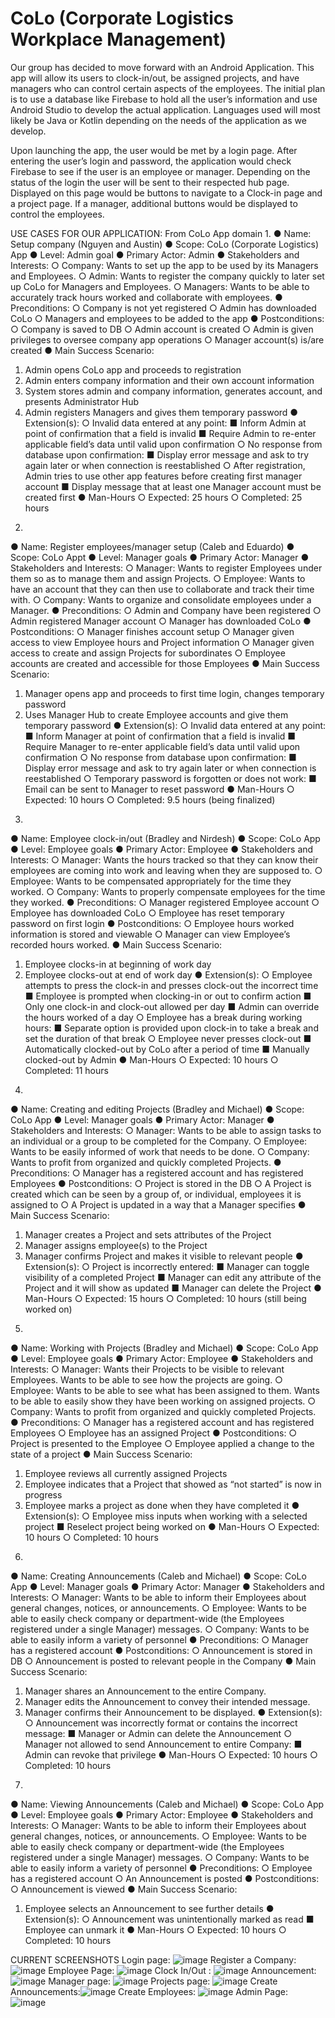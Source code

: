 # CoLo (Corporate Logistics Workplace Management)
Our group has decided to move forward with an Android Application. This app will allow its users to clock-in/out, be assigned projects, and have managers who can control certain aspects of the employees. The initial plan is to use a database like Firebase to hold all the user’s information and use Android Studio to develop the actual application. Languages used will most likely be Java or Kotlin depending on the needs of the application as we develop. 

Upon launching the app, the user would be met by a login page. After entering the user’s login and password, the application would check Firebase to see if the user is an employee or manager. Depending on the status of the login the user will be sent to their respected hub page. Displayed on this page would be buttons to navigate to a Clock-in page and a project page. If a manager, additional buttons would be displayed to control the employees. 


USE CASES FOR OUR APPLICATION:
From CoLo App domain
1.
● Name: Setup company (Nguyen and Austin)
● Scope: CoLo (Corporate Logistics) App
● Level: Admin goal
● Primary Actor: Admin
● Stakeholders and Interests:
○ Company: Wants to set up the app to be used by its Managers and Employees.
○ Admin: Wants to register the company quickly to later set up CoLo for Managers
and Employees.
○ Managers: Wants to be able to accurately track hours worked and collaborate
with employees.
● Preconditions:
○ Company is not yet registered
○ Admin has downloaded CoLo
○ Managers and employees to be added to the app
● Postconditions:
○ Company is saved to DB
○ Admin account is created
○ Admin is given privileges to oversee company app operations
○ Manager account(s) is/are created
● Main Success Scenario:
1) Admin opens CoLo app and proceeds to registration
2) Admin enters company information and their own account information
3) System stores admin and company information, generates account, and presents
Administrator Hub
4) Admin registers Managers and gives them temporary password
● Extension(s):
○ Invalid data entered at any point:
■ Inform Admin at point of confirmation that a field is invalid
■ Require Admin to re-enter applicable field’s data until valid upon
confirmation
○ No response from database upon confirmation:
■ Display error message and ask to try again later or when connection is
reestablished
○ After registration, Admin tries to use other app features before creating first
manager account
■ Display message that at least one Manager account must be created first
● Man-Hours
○ Expected: 25 hours
○ Completed: 25 hours 

2.
● Name: Register employees/manager setup (Caleb and Eduardo)
● Scope: CoLo Appt
● Level: Manager goals
● Primary Actor: Manager
● Stakeholders and Interests:
○ Manager: Wants to register Employees under them so as to manage them and
assign Projects.
○ Employee: Wants to have an account that they can then use to collaborate and
track their time with.
○ Company: Wants to organize and consolidate employees under a Manager.
● Preconditions:
○ Admin and Company have been registered
○ Admin registered Manager account
○ Manager has downloaded CoLo
● Postconditions:
○ Manager finishes account setup
○ Manager given access to view Employee hours and Project information
○ Manager given access to create and assign Projects for subordinates
○ Employee accounts are created and accessible for those Employees
● Main Success Scenario:
1) Manager opens app and proceeds to first time login, changes temporary
password
2) Uses Manager Hub to create Employee accounts and give them temporary
password
● Extension(s):
○ Invalid data entered at any point:
■ Inform Manager at point of confirmation that a field is invalid
■ Require Manager to re-enter applicable field’s data until valid upon
confirmation
○ No response from database upon confirmation:
■ Display error message and ask to try again later or when connection is
reestablished
○ Temporary password is forgotten or does not work:
■ Email can be sent to Manager to reset password
● Man-Hours
○ Expected: 10 hours
○ Completed: 9.5 hours (being finalized)

3.
● Name: Employee clock-in/out (Bradley and Nirdesh)
● Scope: CoLo App
● Level: Employee goals
● Primary Actor: Employee
● Stakeholders and Interests:
○ Manager: Wants the hours tracked so that they can know their employees are
coming into work and leaving when they are supposed to.
○ Employee: Wants to be compensated appropriately for the time they worked.
○ Company: Wants to properly compensate employees for the time they worked.
● Preconditions:
○ Manager registered Employee account
○ Employee has downloaded CoLo
○ Employee has reset temporary password on first login
● Postconditions:
○ Employee hours worked information is stored and viewable
○ Manager can view Employee’s recorded hours worked.
● Main Success Scenario:
1) Employee clocks-in at beginning of work day
2) Employee clocks-out at end of work day
● Extension(s):
○ Employee attempts to press the clock-in and presses clock-out the incorrect time
■ Employee is prompted when clocking-in or out to confirm action
■ Only one clock-in and clock-out allowed per day
■ Admin can override the hours worked of a day
○ Employee has a break during working hours:
■ Separate option is provided upon clock-in to take a break and set the
duration of that break
○ Employee never presses clock-out
■ Automatically clocked-out by CoLo after a period of time
■ Manually clocked-out by Admin
● Man-Hours
○ Expected: 10 hours
○ Completed: 11 hours

4.
● Name: Creating and editing Projects (Bradley and Michael)
● Scope: CoLo App
● Level: Manager goals
● Primary Actor: Manager
● Stakeholders and Interests:
○ Manager: Wants to be able to assign tasks to an individual or a group to be
completed for the Company.
○ Employee: Wants to be easily informed of work that needs to be done.
○ Company: Wants to profit from organized and quickly completed Projects.
● Preconditions:
○ Manager has a registered account and has registered Employees
● Postconditions:
○ Project is stored in the DB
○ A Project is created which can be seen by a group of, or individual, employees it
is assigned to
○ A Project is updated in a way that a Manager specifies
● Main Success Scenario:
1) Manager creates a Project and sets attributes of the Project
2) Manager assigns employee(s) to the Project
3) Manager confirms Project and makes it visible to relevant people
● Extension(s):
○ Project is incorrectly entered:
■ Manager can toggle visibility of a completed Project
■ Manager can edit any attribute of the Project and it will show as updated
■ Manager can delete the Project
● Man-Hours
○ Expected: 15 hours
○ Completed: 10 hours (still being worked on)

5.
● Name: Working with Projects (Bradley and Michael)
● Scope: CoLo App
● Level: Employee goals
● Primary Actor: Employee
● Stakeholders and Interests:
○ Manager: Wants their Projects to be visible to relevant Employees. Wants to be
able to see how the projects are going.
○ Employee: Wants to be able to see what has been assigned to them. Wants to
be able to easily show they have been working on assigned projects.
○ Company: Wants to profit from organized and quickly completed Projects.
● Preconditions:
○ Manager has a registered account and has registered Employees
○ Employee has an assigned Project
● Postconditions:
○ Project is presented to the Employee
○ Employee applied a change to the state of a project
● Main Success Scenario:
1) Employee reviews all currently assigned Projects
2) Employee indicates that a Project that showed as “not started” is now in progress
3) Employee marks a project as done when they have completed it
● Extension(s):
○ Employee miss inputs when working with a selected project
■ Reselect project being worked on
● Man-Hours
○ Expected: 10 hours
○ Completed: 10 hours 

6.
● Name: Creating Announcements (Caleb and Michael)
● Scope: CoLo App
● Level: Manager goals
● Primary Actor: Manager
● Stakeholders and Interests:
○ Manager: Wants to be able to inform their Employees about general changes,
notices, or announcements.
○ Employee: Wants to be able to easily check company or department-wide (the
Employees registered under a single Manager) messages.
○ Company: Wants to be able to easily inform a variety of personnel
● Preconditions:
○ Manager has a registered account
● Postconditions:
○ Announcement is stored in DB
○ Announcement is posted to relevant people in the Company
● Main Success Scenario:
1) Manager shares an Announcement to the entire Company.
2) Manager edits the Announcement to convey their intended message.
3) Manager confirms their Announcement to be displayed.
● Extension(s):
○ Announcement was incorrectly format or contains the incorrect message:
■ Manager or Admin can delete the Announcement
○ Manager not allowed to send Announcement to entire Company:
■ Admin can revoke that privilege
● Man-Hours
○ Expected: 10 hours
○ Completed: 10 hours 

7.
● Name: Viewing Announcements (Caleb and Michael)
● Scope: CoLo App
● Level: Employee goals
● Primary Actor: Employee
● Stakeholders and Interests:
○ Manager: Wants to be able to inform their Employees about general changes,
notices, or announcements.
○ Employee: Wants to be able to easily check company or department-wide (the
Employees registered under a single Manager) messages.
○ Company: Wants to be able to easily inform a variety of personnel
● Preconditions:
○ Employee has a registered account
○ An Announcement is posted
● Postconditions:
○ Announcement is viewed
● Main Success Scenario:
1) Employee selects an Announcement to see further details
● Extension(s):
○ Announcement was unintentionally marked as read
■ Employee can unmark it
● Man-Hours
○ Expected: 10 hours
○ Completed: 10 hours

CURRENT SCREENSHOTS
 Login page:   	     ![image](https://user-images.githubusercontent.com/98622327/161833511-2225596f-1c63-4437-ab9a-aa6a8d7f810c.png)
 Register a Company: ![image](https://user-images.githubusercontent.com/98622327/161833679-7c2923d2-0442-45e4-a6b2-41ad18ca3f93.png)
 Employee Page:      ![image](https://user-images.githubusercontent.com/98622327/161833740-c4a51bdd-bbf6-4996-8748-ef1f0c6ae2fa.png)
 Clock In/Out :      ![image](https://user-images.githubusercontent.com/98622327/161833859-a434e852-9797-4f67-91ee-4300392e3708.png)
 Announcement:       ![image](https://user-images.githubusercontent.com/98622327/161834046-d2355122-d01d-4273-ba6e-4619a50227d7.png)
 Manager page:       ![image](https://user-images.githubusercontent.com/98622327/161834287-7a72e111-b3eb-4741-8bd9-92e78d6491d5.png)
 Projects page:      ![image](https://user-images.githubusercontent.com/98622327/161834343-974443b6-3828-49f3-b968-4b063c3164e8.png)
 Create Announcements:![image](https://user-images.githubusercontent.com/98622327/161834404-85195673-2875-4fd5-baa1-6ced37d0e53b.png)
 Create Employees:    ![image](https://user-images.githubusercontent.com/98622327/161834479-08ff40fb-469f-45d6-9324-e6844a889d89.png)
 Admin Page:          ![image](https://user-images.githubusercontent.com/98622327/161834650-f71055fb-6310-4e90-9417-ab875ef501c7.png)

 


       

